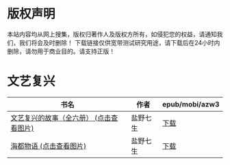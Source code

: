 # 版权声明

本站内容均从网上搜集，版权归著作人及版权方所有，如侵犯您的权益，请通知我们，我们将会及时删除！ 下载链接仅供宽带测试研究用途，请下载后在24小时内删除，请勿用于商业目的。请支持正版！

# 文艺复兴

| 书名 | 作者 | epub/mobi/azw3 |
| --- | --- | --- |
| [文艺复兴的故事（全六册） (点击查看图片)](https://www.dushupai.com/attachment/2024/06/06/88defb432b909b57.jpg) | 盐野七生 | [下载](https://url89.ctfile.com/f/31084289-1357034041-fea83c?p=8866) |
| [海都物语 (点击查看图片)](https://www.dushupai.com/attachment/2024/06/05/4c7fe0b264e43d10.jpg) | 盐野七生 | [下载](https://url89.ctfile.com/f/31084289-1357028041-e5ae35?p=8866) |
